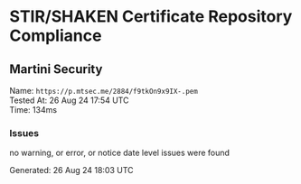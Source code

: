 # STIR/SHAKEN Certificate Repository Compliance

## Martini Security

Name: `https://p.mtsec.me/2884/f9tkOn9x9IX-.pem`\
Tested At: 26 Aug 24 17:54 UTC\
Time: 134ms

### Issues

no warning, or error, or notice date level issues were found

Generated: 26 Aug 24 18:03 UTC